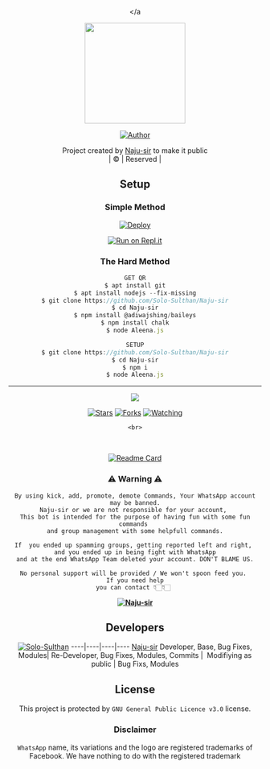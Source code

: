 <div align="center">

 </a
</p>
<div align="center">
  <p align="center">
<img border-radius: 15px src="https://NAJUSIR.jpg" width="200" height="200"/>
</p>
  <p align="center">
<a href="https://github.com/Solo-Sulthan"><img title="Author" src="https://img.shields.io/badge/Author-Naju-Solo-Sulthan/Naju-sir?color=blue&style=for-the-badge&logo=whatsapp"></a>
</p>
</div>
<p align="center">
Project created by <a href="https://github.com/Solo-Sulthan">Naju-sir</a> to make it public
    <br>
       | © |
        Reserved |
    <br> 
</p>

## Setup
<div align="center"> 




 


  ### Simple Method
  
[![Deploy](https://www.herokucdn.com/deploy/button.svg)](https://heroku.com/deploy?template=https://github.com/Solo-Sulthan/Naju-sir) 
  
[![Run on Repl.it](https://repl.it/badge/github/quiec/whatsAlfa)](https://replit.com/@Naju-sir/Naju-sir)
  
### The Hard Method
```js
GET QR
$ apt install git
$ apt install nodejs --fix-missing
$ git clone https://github.com/Solo-Sulthan/Naju-sir
$ cd Naju-sir
$ npm install @adiwajshing/baileys
$ npm install chalk
$ node Aleena.js
```
      
```js
SETUP
$ git clone https://github.com/Solo-Sulthan/Naju-sir
$ cd Naju-sir
$ npm i
$ node Aleena.js
```

----

  <p align="center">
  <a href="httsp://github.com/Solo-Sulthan/Naju-sir">
    
<a href="https://github.com/Solo-Sulthan/followers">
<img src="https://img.shields.io/github/repo-size/Solo-Sulthan/Naju-sir?color=green&label=Repo%20total%20size&style=plastic">
<p align="center">
<a href="https://github.com/Solo-Sulthan/followers"
<img title="Followers" src="https://img.shields.io/github/followers/Solo-Sulthan?color=blue&style=flat-square"></a>
<a href="https://github.com/Solo-Sulthan/Naju-sir/stargazers/"><img title="Stars" src="https://img.shields.io/github/stars/Solo-Sulthan/Naju-sir?color=blue&style=flat-square"></a>
<a href="https://github.com/Solo-Sulthan/Naju-sir/network/members"><img title="Forks" src="https://img.shields.io/github/forks/Solo-Sulthan/Naju-sir?color=blue&style=flat-square"></a>
<a href="https://github.com/Solo-Sulthan/Naju-sir/watchers"><img title="Watching" src="https://img.shields.io/github/watchers/Solo-Sulthan/Naju-sir?label=Watchers&color=blue&style=flat-square"></a>
</p>



    <br>
<br>
  
  <div align="center">
       
  [![Readme Card](https://github-readme-stats.vercel.app/api/pin/?username=Solo-Sulthan&repo=Naju-sir&theme=nightowl)](https://github.com/Solo-Sulthan/Naju-sir)
  </div>
    
### ⚠ Warning ⚠

```
By using kick, add, promote, demote Commands, Your WhatsApp account may be banned.
Naju-sir or we are not responsible for your account, 
This bot is intended for the purpose of having fun with some fun commands 
and group management with some helpfull commands.

If  you ended up spamming groups, getting reported left and right, 
and you ended up in being fight with WhatsApp
and at the end WhatsApp Team deleted your account. DON'T BLAME US.

No personal support will be provided / We won't spoon feed you. 
If you need help
you can contact 👇🏻👇🏻 
```
**[![Naju-sir](https://www.linkpicture.com/q/WHTSPP-LOGO.png)](http://wa.me/919895494822?text=Can%20you%20help%20bro)**

## Developers
  <div align="center">
    
  [![Solo-Sulthan](https://github.com/NAJUSIR.jpg?size=100)](https://github.com/Solo-Sulthan)
----|----|----|----
[Naju-sir](https://github.com/NAJUSIR.jpg)
Developer, Base, Bug Fixes, Modules| Re-Developer, Bug Fixes, Modules, Commits |  Modifiying  as   public | Bug Fixs, Modules 
  
</div>

## License
This project is protected by `GNU General Public Licence v3.0` license.

### Disclaimer
`WhatsApp` name, its variations and the logo are registered trademarks of Facebook. We have nothing to do with the registered trademark

